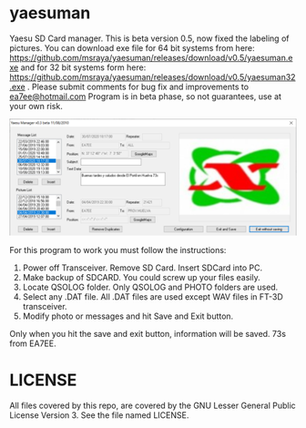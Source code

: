 # yaesuman
Yaesu SD Card manager. This is beta version 0.5, now fixed the labeling of pictures.
You can download exe file for 64 bit systems from here: https://github.com/msraya/yaesuman/releases/download/v0.5/yaesuman.exe and for 32 bit systems form here: https://github.com/msraya/yaesuman/releases/download/v0.5/yaesuman32.exe .
Please submit comments for bug fix and improvements to ea7ee@hotmail.com
Program is in beta phase, so not guarantees, use at your own risk.

![Alt text](yaesuman.png?raw=true "Main Window")

For this program to work you must follow the instructions:
1. Power off Transceiver. Remove SD Card. Insert SDCard into PC.
2. Make backup of SDCARD. You could screw up your files easily.
3. Locate QSOLOG folder. Only QSOLOG and PHOTO folders are used.
4. Select any .DAT file. All .DAT files are used except WAV files in FT-3D transceiver.
5. Modify photo or messages and hit Save and Exit button.

Only when you hit the save and exit button, information will be saved.
73s from EA7EE.

# LICENSE
All files covered by this repo, are covered by the GNU Lesser General Public License Version 3. See the file named LICENSE.
